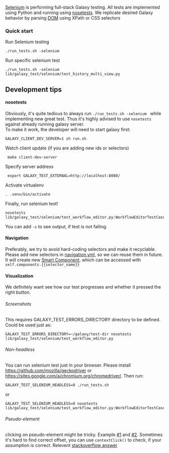 [Selenium](https://selenium-python.readthedocs.io/) is performing full-stack Galaxy testing. 
All tests are implemented using Python and running using [nosetests](https://nose.readthedocs.io/en/latest/).
We replicate desired Galaxy behavior by parsing [DOM](https://developer.mozilla.org/en-US/docs/Web/API/Document_Object_Model/Introduction)
using XPath or CSS selectors
 
### Quick start
Run Selenium testing
```
./run_tests.sh -selenium
```

Run specific selenium test 
```
./run_tests.sh -selenium lib/galaxy_test/selenium/test_history_multi_view.py
```


## Development tips

#### nosetests
Obviously, it's quite tedious to always run ```./run_tests.sh -selenium ``` while implementing new great test. 
Thus it's highly advised to use ```nosetests``` against already running galaxy server.  
To make it work, the developer will need to start galaxy first:

```
GALAXY_CLIENT_DEV_SERVER=1 sh run.sh
```

Watch client update (if you are adding new ids or selectors)
```
 make client-dev-server
```

Specify server address
```
 export GALAXY_TEST_EXTERNAL=http://localhost:8080/
 ```

Activate virtualenv
```
. .venv/bin/activate
```
Finally, run selenium test!
```
nosetests lib/galaxy_test/selenium/test_workflow_editor.py:WorkflowEditorTestCase.test_data_input
```

You can add ```-s``` to see output, if test is not failing.

#### Navigation
Preferably, we try to avoid hard-coding selectors and make it recyclable. Please add new selectors in [navigation.yml](https://github.com/galaxyproject/galaxy/blob/dev/lib/galaxy/selenium/navigation.yml), 
so we can reuse them in future. It will create new [Smart Component](https://github.com/galaxyproject/galaxy/blob/dev/lib/galaxy/selenium/smart_components.py),
which can be accessed with ```self.components.{{selector_name}}```

#### Visualization
We definitely want see how our test progresses and whether it pressed the right button.

###### Screenshots

This requires GALAXY_TEST_ERRORS_DIRECTORY directory to be defined. Could be used just as:
```
GALAXY_TEST_ERRORS_DIRECTORY=~/galaxy/test-dir nosetests lib/galaxy_test/selenium/test_workflow_editor.py
```
###### Non-headless

You can run selenium test just in your browser. Please install https://github.com/mozilla/geckodriver or 
https://sites.google.com/a/chromium.org/chromedriver/. Then run:
```
GALAXY_TEST_SELENIUM_HEADLESS=0 ./run_tests.sh
```

or 

```
GALAXY_TEST_SELENIUM_HEADLESS=0 nosetests lib/galaxy_test/selenium/test_workflow_editor.py:WorkflowEditorTestCase.test_data_input
```

###### Pseudo-element

clicking on pseudo-element might be tricky. Example [#1](https://github.com/galaxyproject/galaxy/pull/9618/files#diff-4f3bb5eeab58236fac89f79e4b5e6c4eR94) and 
[#2](https://github.com/galaxyproject/galaxy/pull/9618/files#diff-4f3bb5eeab58236fac89f79e4b5e6c4eR94https://github.com/galaxyproject/galaxy/pull/9618/files#diff-4f3bb5eeab58236fac89f79e4b5e6c4eR94). Sometimes it's hard to find correct offset, you can use ```contextClick()```
to check, if your assumption is correct.
 Relevent [stackoverflow answer](https://stackoverflow.com/questions/45427223/click-on-pseudo-element-using-selenium/46557381#46557381) 
